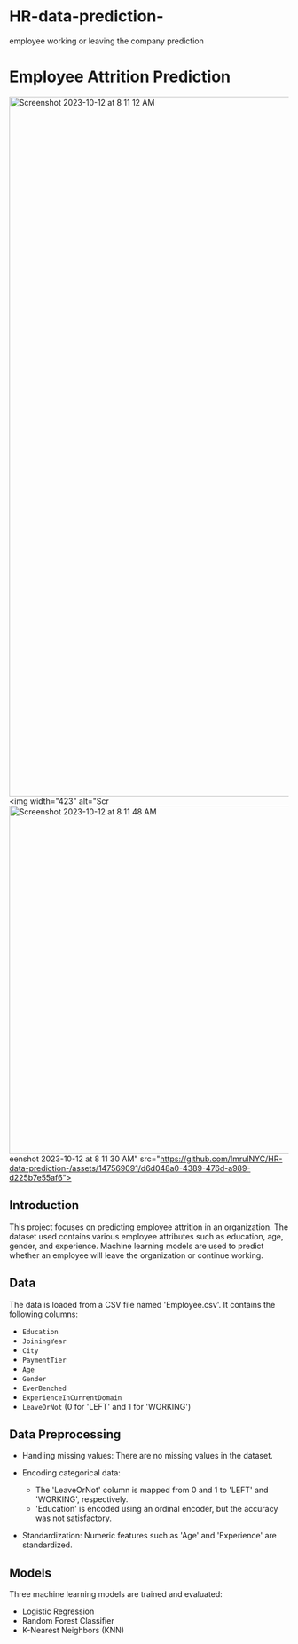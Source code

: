 # HR-data-prediction-
employee working or leaving the company prediction
# Employee Attrition Prediction
<img width="1262" alt="Screenshot 2023-10-12 at 8 11 12 AM" src="https://github.com/ImrulNYC/HR-data-prediction-/assets/147569091/f49870d6-f126-47c0-83c4-6246f5eb564a"><img width="423" alt="Scr<img width="628" alt="Screenshot 2023-10-12 at 8 11 48 AM" src="https://github.com/ImrulNYC/HR-data-prediction-/assets/147569091/723af232-bb53-46f2-8fe7-4be4a96ff693">
eenshot 2023-10-12 at 8 11 30 AM" src="https://github.com/ImrulNYC/HR-data-prediction-/assets/147569091/d6d048a0-4389-476d-a989-d225b7e55af6">



## Introduction

This project focuses on predicting employee attrition in an organization. The dataset used contains various employee attributes such as education, age, gender, and experience. Machine learning models are used to predict whether an employee will leave the organization or continue working.

## Data

The data is loaded from a CSV file named 'Employee.csv'. It contains the following columns:

- `Education`
- `JoiningYear`
- `City`
- `PaymentTier`
- `Age`
- `Gender`
- `EverBenched`
- `ExperienceInCurrentDomain`
- `LeaveOrNot` (0 for 'LEFT' and 1 for 'WORKING')

## Data Preprocessing

- Handling missing values: There are no missing values in the dataset.

- Encoding categorical data:
  - The 'LeaveOrNot' column is mapped from 0 and 1 to 'LEFT' and 'WORKING', respectively.
  - 'Education' is encoded using an ordinal encoder, but the accuracy was not satisfactory.

- Standardization: Numeric features such as 'Age' and 'Experience' are standardized.

## Models

Three machine learning models are trained and evaluated:
- Logistic Regression
- Random Forest Classifier
- K-Nearest Neighbors (KNN)

